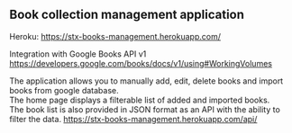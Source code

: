 Book collection management application
---------------------------------------
Heroku: https://stx-books-management.herokuapp.com/


Integration with Google Books API v1 https://developers.google.com/books/docs/v1/using#WorkingVolumes

The application allows you to manually add, edit, delete books and import books from google database. \
The home page displays a filterable list of added and imported books. \
The book list is also provided in JSON format as an API with the ability to filter the data. https://stx-books-management.herokuapp.com/api/
